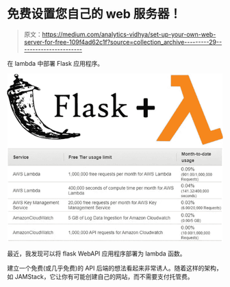 # 免费设置您自己的 web 服务器！

> 原文：<https://medium.com/analytics-vidhya/set-up-your-own-web-server-for-free-109f4ad62c1f?source=collection_archive---------29----------------------->

在 lambda 中部署 Flask 应用程序。

![](img/65068445b4c8545a34d9a9a3b068e75e.png)

最近，我发现可以将 flask WebAPI 应用程序部署为 lambda 函数。

建立一个免费(或几乎免费)的 API 后端的想法看起来非常诱人。随着这样的架构，如 JAMStack，它让你有可能创建自己的网站，而不需要支付托管费。